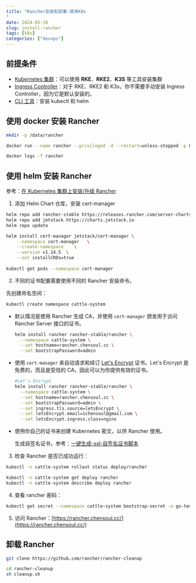 ```yaml
---
title: "Rancher安装和部署-使用K8s
"
date: 2024-05-10
slug: install-rancher
tags: [k8s]
categories: ["devops"]
---
```


## 前提条件

- [Kubernetes 集群](https://ranchermanager.docs.rancher.com/zh/getting-started/installation-and-upgrade/install-upgrade-on-a-kubernetes-cluster#kubernetes-集群)：可以使用 **RKE**、**RKE2**、**K3S** 等工具安装集群
- [Ingress Controller](https://ranchermanager.docs.rancher.com/zh/getting-started/installation-and-upgrade/install-upgrade-on-a-kubernetes-cluster#ingress-controller)：对于 RKE、RKE2 和 K3s，你不需要手动安装 Ingress Controller，因为它是默认安装的。
- [CLI 工具](https://ranchermanager.docs.rancher.com/zh/getting-started/installation-and-upgrade/install-upgrade-on-a-kubernetes-cluster#cli-工具)：安装 kubectl 和 helm

## 使用 docker 安装 Rancher

```bash
mkdir -p /data/rancher

docker run --name rancher --privileged -d --restart=unless-stopped -p 80:80 -p 443:443 -v /data/rancher:/var/lib/rancher/ rancher/rancher:stable

docker logs -f rancher
```

## 使用 helm 安装 Rancher

参考：[在 Kubernetes 集群上安装/升级 Rancher](https://ranchermanager.docs.rancher.com/zh/getting-started/installation-and-upgrade/install-upgrade-on-a-kubernetes-cluster)

1. 添加 Helm Chart 仓库，安装 cert-manager

```bash
helm repo add rancher-stable https://releases.rancher.com/server-charts/stable
helm repo add jetstack https://charts.jetstack.io
helm repo update

helm install cert-manager jetstack/cert-manager \
	--namespace cert-manager   \
	--create-namespace    \
	--version v1.14.5  \
	--set installCRDs=true
	
kubectl get pods --namespace cert-manager
```

2. 不同的证书配置需要使用不同的 Rancher 安装命令。

先创建命名空间：

```bash
kubectl create namespace cattle-system
```

- 默认情况是使用 Rancher 生成 CA，并使用 `cert-manager` 颁发用于访问 Rancher Server 接口的证书。

  ```bash
  helm install rancher rancher-stable/rancher \
    --namespace cattle-system \
    --set hostname=rancher.chensoul.cc \
    --set bootstrapPassword=admin 
  ```
  
- 使用 `cert-manager` 来自动请求和续订 [Let's Encrypt](https://letsencrypt.org/) 证书。Let's Encrypt 是免费的，而且是受信的 CA，因此可以为你提供有效的证书。

  ```bash
  #Let’s Encrypt
  helm install rancher rancher-stable/rancher \
    --namespace cattle-system \
    --set hostname=rancher.chensoul.cc \
    --set bootstrapPassword=admin \
    --set ingress.tls.source=letsEncrypt \
    --set letsEncrypt.email=ichensoul@gmail.com \
    --set letsEncrypt.ingress.class=nginx
  ```

- 使用你自己的证书来创建 Kubernetes 密文，以供 Rancher 使用。

  生成自签名证书，参考：[一键生成-ssl-自签名证书脚本](https://docs.rancher.cn/docs/rancher2.5/installation/resources/advanced/self-signed-ssl/_index/#42-%E8%84%9A%E6%9C%AC%E8%AF%B4%E6%98%8E)

3. 检查 Rancher 是否已成功运行：

```bash
kubectl -n cattle-system rollout status deploy/rancher

kubectl -n cattle-system get deploy rancher
kubectl -n cattle-system describe deploy rancher
```

4. 查看 rancher 密码：

```bash
kubectl get secret --namespace cattle-system bootstrap-secret -o go-template='{{.data.bootstrapPassword|base64decode}}{{ "\n" }}'
```

5. 访问 Rancher：[https://rancher.chensoul.cc/](https://rancher.chensoul.cc/)

## 卸载 Rancher

```bash
git clone https://github.com/rancher/rancher-cleanup

cd rancher-cleanup
sh cleanup.sh
```

